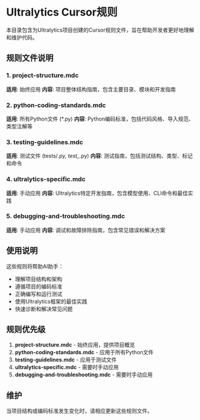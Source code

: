 # Ultralytics Cursor规则

本目录包含为Ultralytics项目创建的Cursor规则文件，旨在帮助开发者更好地理解和维护代码。

## 规则文件说明

### 1. project-structure.mdc
**适用**: 始终应用
**内容**: 项目整体结构指南，包含主要目录、模块和开发指南

### 2. python-coding-standards.mdc
**适用**: 所有Python文件 (*.py)
**内容**: Python编码标准，包括代码风格、导入规范、类型注解等

### 3. testing-guidelines.mdc
**适用**: 测试文件 (tests/*.py, test_*.py)
**内容**: 测试指南，包括测试结构、类型、标记和命令

### 4. ultralytics-specific.mdc
**适用**: 手动应用
**内容**: Ultralytics特定开发指南，包含模型使用、CLI命令和最佳实践

### 5. debugging-and-troubleshooting.mdc
**适用**: 手动应用
**内容**: 调试和故障排除指南，包含常见错误和解决方案

## 使用说明

这些规则将帮助AI助手：
- 理解项目结构和架构
- 遵循项目的编码标准
- 正确编写和运行测试
- 使用Ultralytics框架的最佳实践
- 快速诊断和解决常见问题

## 规则优先级

1. **project-structure.mdc** - 始终应用，提供项目概览
2. **python-coding-standards.mdc** - 应用于所有Python文件
3. **testing-guidelines.mdc** - 应用于测试文件
4. **ultralytics-specific.mdc** - 需要时手动应用
5. **debugging-and-troubleshooting.mdc** - 需要时手动应用

## 维护

当项目结构或编码标准发生变化时，请相应更新这些规则文件。 